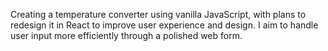 Creating a temperature converter using vanilla JavaScript, with plans to redesign it in React to improve user experience and design. 
I aim to handle user input more efficiently through a polished web form.
